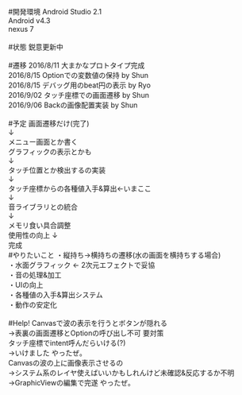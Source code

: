 ﻿#開発環境
Android Studio 2.1<br>
Android v4.3<br>
nexus 7<br>
<br>
#状態
鋭意更新中<br>
<br>
#遷移
2016/8/11 大まかなプロトタイプ完成<br>
2016/8/15 Optionでの変数値の保持 by Shun<br>
2016/8/15 デバッグ用のbeat円の表示 by Ryo<br>
2016/9/02 タッチ座標での画面遷移 by Shun<br>
2016/9/06 Backの画像配置実装 by Shun<br>
<br>
#予定
画面遷移だけ(完了)<br>
↓<br>
メニュー画面とか書く<br>
グラフィックの表示とかも<br>
↓<br>
タッチ位置とか検出するの実装<br>
↓<br>
タッチ座標からの各種値入手&算出←いまここ<br>
↓<br>
音ライブラリとの統合<br>
↓<br>
メモリ食い具合調整<br>
使用性の向上
↓<br>
完成
<br>
#やりたいこと
・縦持ち→横持ちの遷移(水の画面を横持ちする場合)<br>
・水面グラフィック ← 2次元エフェクトで妥協<br>
・音の処理&加工<br>
・UIの向上<br>
・各種値の入手&算出システム<br>
・動作の安定化<br>
<br>
#Help!
Canvasで波の表示を行うとボタンが隠れる<br>
 →表裏の画面遷移とOptionの呼び出し不可 要対策<br>
タッチ座標でintent呼んだらいける(?)</br>
 →いけました やったぜ。<br>
Canvasの波の上に画像表示させるの<br>
 →システム系のレイヤ使えばいいかもしれんけど未確認&反応するか不明<br>
 →GraphicViewの編集で完遂 やったぜ。<br>
<br>
